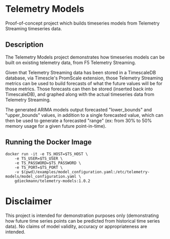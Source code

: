 # Telemetry Models
Proof-of-concept project which builds timeseries models from Telemetry Streaming timeseries data.

## Description
The Telemetry Models project demonstrates how timeseries models can be built on existing telemetry data, from F5 Telemetry Streaming.

Given that Telemetry Streaming data has been stored in a TimescaleDB database, via Timescle's PromScale extension, those Telemetry Streaming metrics can be used to build forecasts of what the future values will be for those metrics. Those forecasts can then be stored (inserted back into TimescaleDB), and graphed along with the actual timeseries data from Telemetry Streaming.

The generated ARIMA models output forecasted "lower_bounds" and "upper_bounds" values, in addition to a single forecasted value, which can then be used to generate a forecasted "range" (ex: from 30% to 50% memory usage for a given future point-in-time).

## Running the Docker Image
```
docker run -it -e TS_HOST=$TS_HOST \
    -e TS_USER=$TS_USER \
    -e TS_PASSWORD=$TS_PASSWORD \
    -e TS_PORT=$TS_PORT \
    -v $(pwd)/examples/model_configuration.yaml:/etc/telemetry-models/model_configuration.yaml \
    gdieckmann/telemetry-models:1.0.2
```

# Disclaimer
This project is intended for demonstration purposes only (demonstrating how future time series points can be predicted from historical time series data). No claims of model validity, accuracy or appropriateness are intended.